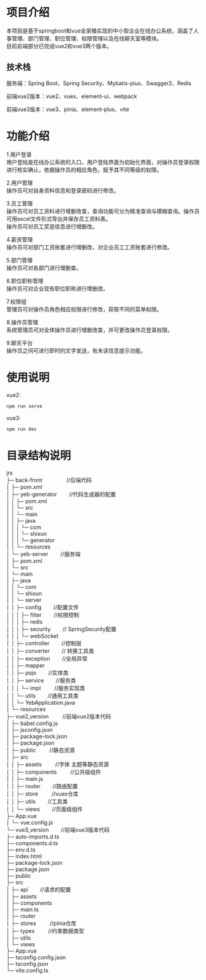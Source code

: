 # 项目介绍    
本项目是基于springboot和vue全家桶实现的中小型企业在线办公系统，涵盖了人事管理、部门管理、职位管理、权限管理以及在线聊天室等模块。  
目前前端部分已完成vue2和vue3两个版本。    

## 技术栈    
服务端：Spring Boot、Spring Security、Mybatis-plus、Swagger2、Redis      
  
前端vue2版本：vue2、vuex、element-ui、webpack      
  
前端vue3版本：vue3、pinia、element-plus、vite      

# 功能介绍    
1.用户登录    
用户登陆是在线办公系统的入口，用户登陆界面为初始化界面，对操作员登录权限进行核实确认，依据操作员的相应角色，赋予其不同等级的权限。    
  
2.用户管理    
操作员可对自身资料信息和登录密码进行修改。    
  
3.员工管理    
操作员可对员工资料进行增删改查，查询功能可分为精准查询与模糊查询。操作员可用excel文件形式导出并保存员工资料表。    
操作员可对员工奖惩信息进行增删改。    
  
4.薪资管理    
操作员可对部门工资账套进行增删改，对企业员工工资账套进行修改。 
  
5.部门管理    
操作员可对各部门进行增删查。    
  
6.职位职称管理    
操作员可对企业现有职位职称进行增删改。    
  
7.权限组    
管理员可对操作员角色相应权限进行修改，获取不同的菜单权限。    
  
8.操作员管理    
系统管理员可对全体操作员进行增删改查，并可更改操作员登录权限。    
  
9.聊天平台    
操作员之间可进行即时的文字发送，有未读信息提示功能。    
  
# 使用说明    
vue2:    
``` sh
npm run serve
```    
vue3:    
``` sh
npm run dev
```    

# 目录结构说明    
jrs    
├─ back-front &nbsp; &nbsp; &nbsp; &nbsp; &nbsp; &nbsp; &nbsp; &nbsp;//后端代码    
│  ├─ pom.xml    
│  ├─ yeb-generator &nbsp; &nbsp; &nbsp; &nbsp;//代码生成器的配置    
│  │  ├─ pom.xml    
│  │  └─ src    
│  │     └─ main    
│  │        ├─ java    
│  │        │  └─ com    
│  │        │     └─ shixun    
│  │        │        └─ generator    
│  │        └─ resources    
│  └─ yeb-server  &nbsp; &nbsp; &nbsp; &nbsp;//服务端    
│     ├─ pom.xml    
│     └─ src    
│        └─ main    
│           ├─ java    
│           │  └─ com    
│           │     └─ shixun    
│           │        └─ server    
│           │           ├─ config  &nbsp; &nbsp; &nbsp; &nbsp;//配置文件    
│           │           │  ├─ filter &nbsp; &nbsp; &nbsp; &nbsp;//权限控制    
│           │           │  ├─ redis    
│           │           │  ├─ security &nbsp; &nbsp; &nbsp; &nbsp;// SpringSecurity配置    
│           │           │  └─ webSocket    
│           │           ├─ controller &nbsp; &nbsp; &nbsp; &nbsp;//控制层    
│           │           ├─ converter  &nbsp; &nbsp; &nbsp; &nbsp;// 转换工具类    
│           │           ├─ exception  &nbsp; &nbsp; &nbsp; &nbsp;//全局异常    
│           │           ├─ mapper    
│           │           ├─ pojo      &nbsp; &nbsp; &nbsp; &nbsp;//实体类    
│           │           ├─ service   &nbsp; &nbsp; &nbsp; &nbsp;//服务类    
│           │           │  └─ impl   &nbsp; &nbsp; &nbsp; &nbsp; //服务实现类    
│           │           └─ utils   &nbsp; &nbsp; &nbsp; &nbsp;//通用工具类    
│           │           └─ YebApplication.java    
│           └─ resources    
├─ vue2_version      &nbsp; &nbsp; &nbsp; &nbsp; //前端vue2版本代码    
│  ├─ babel.config.js    
│  ├─ jsconfig.json    
│  ├─ package-lock.json    
│  ├─ package.json    
│  ├─ public       &nbsp; &nbsp; &nbsp; &nbsp; //静态资源    
│  ├─ src    
│  │  ├─ assets     &nbsp; &nbsp; &nbsp; &nbsp; //字体 主题等静态资源    
│  │  ├─ components   &nbsp; &nbsp; &nbsp; &nbsp; //公共级组件    
│  │  ├─ main.js    
│  │  ├─ router   &nbsp; &nbsp; &nbsp; &nbsp;//路由配置    
│  │  ├─ store  &nbsp; &nbsp; &nbsp; &nbsp; //vuex仓库    
│  │  ├─ utils   &nbsp; &nbsp; &nbsp; &nbsp;//工具类    
│  │  └─ views   &nbsp; &nbsp; &nbsp; &nbsp;//页面级组件    
   ├─ App.vue    
│  └─ vue.config.js    
└─ vue3_version  &nbsp; &nbsp; &nbsp; &nbsp;//前端vue3版本代码    
   ├─ auto-imports.d.ts    
   ├─ components.d.ts    
   ├─ env.d.ts    
   ├─ index.html    
   ├─ package-lock.json    
   ├─ package.json    
   ├─ public    
   ├─ src    
   │  ├─ api   &nbsp; &nbsp; &nbsp; &nbsp;//请求的配置    
   │  ├─ assets    
   │  ├─ components    
   │  ├─ main.ts    
   │  ├─ router    
   │  ├─ stores  &nbsp; &nbsp; &nbsp; &nbsp; //pinia仓库    
   │  ├─ types   &nbsp; &nbsp; &nbsp; &nbsp; //约束数据类型    
   │  ├─ utils    
   │  └─ views    
   ├─ App.vue    
   ├─ tsconfig.config.json    
   ├─ tsconfig.json    
   └─ vite.config.ts    
